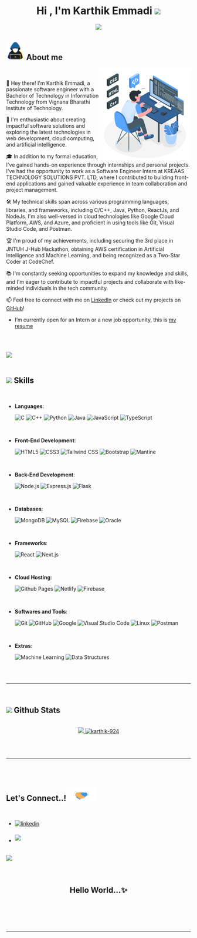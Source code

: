 
<h1 align="center"><b>Hi , I'm Karthik Emmadi </b><img src="https://media.giphy.com/media/hvRJCLFzcasrR4ia7z/giphy.gif" width="35"></h1>
<p align="center">
  <img src = "https://media0.giphy.com/media/KDDpcKigbfFpnejZs6/giphy.gif?cid=ecf05e47oy6f4zjs8g1qoiystc56cu7r9tb8a1fe76e05oty&rid=giphy.gif" width = 200px></h2>
</p>
	
## <picture><img src = "https://github.com/karthik-924/karthik-924/raw/main/assets/mdImages/about_me.gif" width = 50px></picture> **About me**

<picture> <img align="right" src="https://github.com/karthik-924/karthik-924/raw/main/assets/mdImages/Right_Side.svg" width = 250px></picture>

<br>

👋 Hey there! I'm Karthik Emmadi, a passionate software engineer with a Bachelor of Technology in Information Technology from Vignana Bharathi Institute of Technology.

🚀 I'm enthusiastic about creating impactful software solutions and exploring the latest technologies in web development, cloud computing, and artificial intelligence.

🎓 In addition to my formal education, I've gained hands-on experience through internships and personal projects. I've had the opportunity to work as a Software Engineer Intern at KREAAS TECHNOLOGY SOLUTIONS PVT. LTD, where I contributed to building front-end applications and gained valuable experience in team collaboration and project management.

🛠️ My technical skills span across various programming languages, libraries, and frameworks, including C/C++, Java, Python, ReactJs, and NodeJs. I'm also well-versed in cloud technologies like Google Cloud Platform, AWS, and Azure, and proficient in using tools like Git, Visual Studio Code, and Postman.

🏆 I'm proud of my achievements, including securing the 3rd place in JNTUH J-Hub Hackathon, obtaining AWS certification in Artificial Intelligence and Machine Learning, and being recognized as a Two-Star Coder at CodeChef.

📚 I'm constantly seeking opportunities to expand my knowledge and skills, and I'm eager to contribute to impactful projects and collaborate with like-minded individuals in the tech community.

📫 Feel free to connect with me on [LinkedIn](https://www.linkedin.com/in/karthik-emmadi-251699233/) or check out my projects on [GitHub](https://github.com/karthik-924)!

- I’m currently open for an Intern or a new job opportunity, this is [my resume](https://drive.google.com/file/d/16bi4j0c0yQbuuuJA0HzvpDosQ0bNXr0w/view?usp=sharing)

<br><br>

<img src="https://user-images.githubusercontent.com/73097560/115834477-dbab4500-a447-11eb-908a-139a6edaec5c.gif"><br><br>

## <img src="https://media2.giphy.com/media/QssGEmpkyEOhBCb7e1/giphy.gif?cid=ecf05e47a0n3gi1bfqntqmob8g9aid1oyj2wr3ds3mg700bl&rid=giphy.gif" width ="25"><b> Skills</b>
<br>

<p align="center">

- **Languages**:
    
    ![C](https://img.shields.io/badge/C%20-%232370ED.svg?style=for-the-badge&logo=c&logoColor=white)
    ![C++](https://img.shields.io/badge/C++%20-%2300599C.svg?style=for-the-badge&logo=c%2B%2B&logoColor=white)
    ![Python](https://img.shields.io/badge/Python%20-%2314354C.svg?style=for-the-badge&logo=python&logoColor=white)
    ![Java](https://img.shields.io/badge/Java%20-%23ED8B00.svg?style=for-the-badge&logo=java&logoColor=white)
    ![JavaScript](https://img.shields.io/badge/JavaScript%20-%23F7DF1E.svg?style=for-the-badge&logo=javascript&logoColor=black)
    ![TypeScript](https://img.shields.io/badge/TypeScript%20-%23007ACC.svg?style=for-the-badge&logo=typescript&logoColor=white)

<br>   
    
- **Front-End Development**:

   ![HTML5](https://img.shields.io/badge/HTML5%20-%23E34F26.svg?style=for-the-badge&logo=html5&logoColor=white)
   ![CSS3](https://img.shields.io/badge/CSS%20-%231572B6.svg?style=for-the-badge&logo=css3&logoColor=white)
   ![Tailwind CSS](https://img.shields.io/badge/Tailwind%20CSS%20-%2316B6DB.svg?style=for-the-badge&logo=tailwind-css&logoColor=white)
   ![Bootstrap](https://img.shields.io/badge/Bootstrap%20-%23563D7C.svg?style=for-the-badge&logo=bootstrap&logoColor=white)
   ![Mantine](https://img.shields.io/badge/Mantine%20-%231E1E1E.svg?style=for-the-badge&logo=mantine&logoColor=white)

<br>

- **Back-End Development**:

    ![Node.js](https://img.shields.io/badge/Node.js%20-%2343853D.svg?style=for-the-badge&logo=node.js&logoColor=white)
    ![Express.js](https://img.shields.io/badge/Express.js%20-%23000000.svg?style=for-the-badge&logo=express&logoColor=white)
    ![Flask](https://img.shields.io/badge/Flask%20-%23000000.svg?style=for-the-badge&logo=flask&logoColor=white)

<br>

- **Databases**:

    ![MongoDB](https://img.shields.io/badge/MongoDB%20-%2347A248.svg?style=for-the-badge&logo=mongodb&logoColor=white)
    ![MySQL](https://img.shields.io/badge/MySQL%20-%234479A1.svg?style=for-the-badge&logo=mysql&logoColor=white)
    ![Firebase](https://img.shields.io/badge/Firebase-%23039BE5.svg?style=for-the-badge&logo=firebase)
    ![Oracle](https://img.shields.io/badge/Oracle%20-%23F80000.svg?style=for-the-badge&logo=oracle&logoColor=white)

<br>

- **Frameworks**:

    ![React](https://img.shields.io/badge/React%20-%2320232a.svg?style=for-the-badge&logo=react&logoColor=%2361DAFB)
    ![Next.js](https://img.shields.io/badge/Next.js%20-%23000000.svg?style=for-the-badge&logo=next.js&logoColor=white)
    
<br>

- **Cloud Hosting**:

    ![Github Pages](https://img.shields.io/badge/GitHub%20Pages-%23327FC7.svg?style=for-the-badge&logo=github&logoColor=white)
    ![Netlify](https://img.shields.io/badge/Netlify%20-%2300C7B7.svg?style=for-the-badge&logo=netlify&logoColor=white)
    ![Firebase](https://img.shields.io/badge/Firebase-%23039BE5.svg?style=for-the-badge&logo=firebase)
    
<br>

- **Softwares and Tools**:

    ![Git](https://img.shields.io/badge/git-%23F05033.svg?style=for-the-badge&logo=git&logoColor=white)
    ![GitHub](https://img.shields.io/badge/github-%23121011.svg?style=for-the-badge&logo=github&logoColor=white)
    ![Google](https://img.shields.io/badge/google-%234285F4.svg?style=for-the-badge&logo=google&logoColor=white)
    ![Visual Studio Code](https://img.shields.io/badge/Visual%20Studio%20Code-0078d7.svg?style=for-the-badge&logo=visual-studio-code&logoColor=white)
    ![Linux](https://img.shields.io/badge/Linux-FCC624?style=for-the-badge&logo=linux&logoColor=black) 
    ![Postman](https://img.shields.io/badge/Postman-FF6C37?style=for-the-badge&logo=postman&logoColor=white)

<br>

- **Extras**:

    ![Machine Learning](https://img.shields.io/badge/Machine%20Learning%20-%23F7931E.svg?style=for-the-badge&logo=machine-learning&logoColor=white)
    ![Data Structures](https://img.shields.io/badge/Data%20Structures%20-%23000000.svg?style=for-the-badge&logo=data-structures&logoColor=white)   


</p>

<br>
<br>

-----

<br>


## <img src="https://media.giphy.com/media/iY8CRBdQXODJSCERIr/giphy.gif" width="35"><b> Github Stats </b>
<br>

<div align="center">

<a href="https://github.com/karthik-924/">
  <img src="https://github-readme-stats.vercel.app/api?username=karthik-924&include_all_commits=true&count_private=true&show_icons=true&line_height=20&title_color=7A7ADB&icon_color=2234AE&text_color=D3D3D3&bg_color=0,000000,130F40" width="450"/>
  <img src="https://github-readme-stats.vercel.app/api/top-langs?username=karthik-924&show_icons=true&locale=en&layout=compact&line_height=20&title_color=7A7ADB&icon_color=2234AE&text_color=D3D3D3&bg_color=0,000000,130F40" width="375"  alt="karthik-924"/>

</a>
</div>

<br>
<br>
<br>

-----

<br>
<br>

## <b> Let's Connect..!</b><img src="https://github.com/karthik-924/karthik-924/raw/main/assets/mdImages/handshake.gif" width ="80">
<br>
<div align='left'>

<ul>

<li>
<a href="https://www.linkedin.com/in/karthik-emmadi-251699233/" target="_blank">
<img src="https://img.shields.io/badge/linkedin:  karthik-emmadi-%2300acee.svg?color=405DE6&style=for-the-badge&logo=linkedin&logoColor=white" alt=linkedin style="margin-bottom: 5px;"/>
</a>
</li>

<br>

<li>
<a href="mailto:emmadikarthik924@gmail.com" target="_blank">
<img src="https://img.shields.io/badge/gmail:  emmadikarthik-%23EA4335.svg?style=for-the-badge&logo=gmail&logoColor=white" t=mail style="margin-bottom: 5px;" />
</a>
</li>
	
</ul>
</div>

<br>
<img src="https://user-images.githubusercontent.com/73097560/115834477-dbab4500-a447-11eb-908a-139a6edaec5c.gif">
<br>
<br>
<br>

<div align='center'>

## <b>Hello World...✨</b>

</div>
<br>
<br>
<br>
<br>

---

<br>